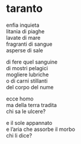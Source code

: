 # taranto

enfia inquieta  
litania di piaghe  
lavate di mare  
fragranti di sangue  
asperse di sale

di fere quel sanguine  
di mostri pelagici  
mogliere lubriche  
o di carni stillanti  
del corpo del nume

ecce homo  
ma della terra tradita  
chi sa le ulcere?

e il sole appannato  
e l’aria che assorbe il morbo  
chi li dice?
